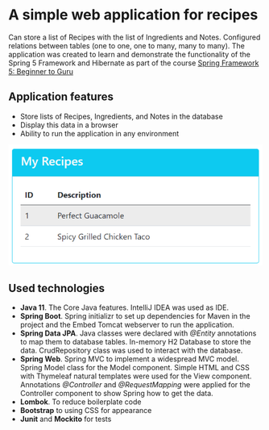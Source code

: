 # A simple web application for recipes
Can store a list of Recipes with the list of Ingredients and Notes. Configured relations between tables (one to one, one to many, many to many). The application was created to learn and demonstrate the functionality of the Spring 5 Framework and Hibernate as part of the course [Spring Framework 5: Beginner to Guru](https://www.udemy.com/course/spring-framework-5-beginner-to-guru/)

## Application features
- Store lists of Recipes, Ingredients, and Notes in the database
- Display this data in a browser
- Ability to run the application in any environment

![Application screenshot](images/recipes.png)

## Used technologies
- **Java 11**. The Core Java features. IntelliJ IDEA was used as IDE.
- **Spring Boot**. Spring initializr to set up dependencies for Maven in the project and the Embed Tomcat webserver to run the application.
- **Spring Data JPA**. Java classes were declared with *@Entity* annotations to map them to database tables. In-memory H2 Database to store the data. CrudRepository class was used to interact with the database.
- **Spring Web**. Spring MVC to implement a widespread MVC model. Spring Model class for the Model component. Simple HTML and CSS with Thymeleaf natural templates were used for the View component. Annotations *@Controller* and *@RequestMapping* were applied for the Controller component to show Spring how to get the data.
- **Lombok**. To reduce boilerplate code
- **Bootstrap** to using CSS for appearance
- **Junit** and **Mockito** for tests